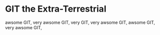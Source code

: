 # GIT the Extra-Terrestrial
awsome GIT, very awsome GIT, very GIT, very awsome GIT, awsome GIT, very awsome GIT, 